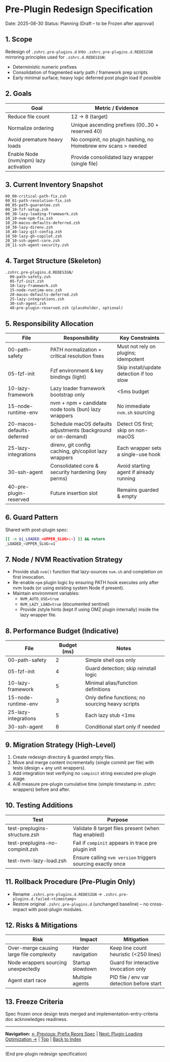 # Pre-Plugin Redesign Specification
Date: 2025-08-30
Status: Planning (Draft – to be Frozen after approval)

## 1. Scope
Redesign of `.zshrc.pre-plugins.d` into `.zshrc.pre-plugins.d.REDESIGN` mirroring principles used for `.zshrc.d.REDESIGN`:
- Deterministic numeric prefixes
- Consolidation of fragmented early path / framework prep scripts
- Early minimal surface; heavy logic deferred post plugin load if possible

## 2. Goals
| Goal | Metric / Evidence |
|------|-------------------|
| Reduce file count | 12 → 8 (target) |
| Normalize ordering | Unique ascending prefixes (00..30 + reserved 40) |
| Avoid premature heavy loads | No compinit, no plugin hashing, no Homebrew env scans > needed |
| Enable Node (nvm/npm) lazy activation | Provide consolidated lazy wrapper (single file) |

## 3. Current Inventory Snapshot
```
00_00-critical-path-fix.zsh
00_01-path-resolution-fix.zsh
00_05-path-guarantee.zsh
00_10-fzf-setup.zsh
00_30-lazy-loading-framework.zsh
10_10-nvm-npm-fix.zsh
10_20-macos-defaults-deferred.zsh
10_30-lazy-direnv.zsh
10_40-lazy-git-config.zsh
10_50-lazy-gh-copilot.zsh
20_10-ssh-agent-core.zsh
20_11-ssh-agent-security.zsh
```

## 4. Target Structure (Skeleton)
```
.zshrc.pre-plugins.d.REDESIGN/
  00-path-safety.zsh
  05-fzf-init.zsh
  10-lazy-framework.zsh
  15-node-runtime-env.zsh
  20-macos-defaults-deferred.zsh
  25-lazy-integrations.zsh
  30-ssh-agent.zsh
  40-pre-plugin-reserved.zsh (placeholder, optional)
```

## 5. Responsibility Allocation
| File | Responsibility | Key Constraints |
|------|----------------|-----------------|
| 00-path-safety | PATH normalization + critical resolution fixes | Must not rely on plugins; idempotent |
| 05-fzf-init | Fzf environment & key bindings (light) | Skip install/update detection if too slow |
| 10-lazy-framework | Lazy loader framework bootstrap only | <5ms budget |
| 15-node-runtime-env | nvm + npm + candidate node tools (bun) lazy wrappers | No immediate `nvm.sh` sourcing |
| 20-macos-defaults-deferred | Schedule macOS defaults adjustments (background or on-demand) | Detect OS first; skip on non-macOS |
| 25-lazy-integrations | direnv, git config caching, gh/copilot lazy wrappers | Each wrapper sets a single-use hook |
| 30-ssh-agent | Consolidated core & security hardening (key perms) | Avoid starting agent if already running |
| 40-pre-plugin-reserved | Future insertion slot | Remains guarded & empty |

## 6. Guard Pattern
Shared with post-plugin spec:
```zsh
[[ -n ${_LOADED_<UPPER_SLUG>:-} ]] && return
_LOADED_<UPPER_SLUG>=1
```

## 7. Node / NVM Reactivation Strategy
- Provide stub `nvm()` function that lazy-sources `nvm.sh` and completion on first invocation.
- Re-enable `npm` plugin logic by ensuring PATH hook executes only after nvm loads (or using existing system Node if present).
- Maintain environment variables:
  - `NVM_AUTO_USE=true`
  - `NVM_LAZY_LOAD=true` (documented sentinel)
  - Provide zstyle hints (kept if using OMZ plugin internally) inside the lazy wrapper file.

## 8. Performance Budget (Indicative)
| File | Budget (ms) | Notes |
|------|-------------|-------|
| 00-path-safety | 2 | Simple shell ops only |
| 05-fzf-init | 4 | Guard detection; skip reinstall logic |
| 10-lazy-framework | 5 | Minimal alias/function definitions |
| 15-node-runtime-env | 3 | Only define functions; no sourcing heavy scripts |
| 25-lazy-integrations | 5 | Each lazy stub <1ms |
| 30-ssh-agent | 8 | Conditional start only if needed |

## 9. Migration Strategy (High-Level)
1. Create redesign directory & guarded empty files.
2. Move and merge content incrementally (single commit per file) with tests (design + any unit wrappers).
3. Add integration test verifying no `compinit` string executed pre-plugin stage.
4. A/B measure pre-plugin cumulative time (simple timestamp in .zshrc wrappers) before and after.

## 10. Testing Additions
| Test | Purpose |
|------|---------|
| test-preplugins-structure.zsh | Validate 8 target files present (when flag enabled) |
| test-preplugins-no-compinit.zsh | Fail if `compinit` appears in trace pre plugin init |
| test-nvm-lazy-load.zsh | Ensure calling `nvm version` triggers sourcing exactly once |

## 11. Rollback Procedure (Pre-Plugin Only)
- Rename `.zshrc.pre-plugins.d.REDESIGN` → `.zshrc.pre-plugins.d.failed-<timestamp>`
- Restore original `.zshrc.pre-plugins.d` (unchanged baseline) – no cross-impact with post-plugin modules.

## 12. Risks & Mitigations
| Risk | Impact | Mitigation |
|------|--------|-----------|
| Over-merge causing large file complexity | Harder navigation | Keep line count heuristic (<250 lines) |
| Node wrappers sourcing unexpectedly | Startup slowdown | Guard for interactive invocation only |
| Agent start race | Multiple agents | PID file / env var detection before start |

## 13. Freeze Criteria
Spec frozen once design tests merged and implementation-entry-criteria doc acknowledges readiness.

---
**Navigation:** [← Previous: Prefix Reorg Spec](prefix-reorg-spec.md) | [Next: Plugin Loading Optimization →](plugin-loading-optimization.md) | [Top](#) | [Back to Index](../README.md)

---
(End pre-plugin redesign specification)
